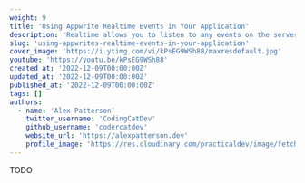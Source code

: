```yaml
---
weight: 9
title: 'Using Appwrite Realtime Events in Your Application'
description: 'Realtime allows you to listen to any events on the server-side in realtime using the subscribe method.'
slug: 'using-appwrites-realtime-events-in-your-application'
cover_image: 'https://i.ytimg.com/vi/kPsEG9WSh88/maxresdefault.jpg'
youtube: 'https://youtu.be/kPsEG9WSh88'
created_at: '2022-12-09T00:00:00Z'
updated_at: '2022-12-09T00:00:00Z'
published_at: '2022-12-09T00:00:00Z'
tags: []
authors:
  - name: 'Alex Patterson'
    twitter_username: 'CodingCatDev'
    github_username: 'codercatdev'
    website_url: 'https://alexpatterson.dev'
    profile_image: 'https://res.cloudinary.com/practicaldev/image/fetch/s--DuCm1EvK--/c_fill,f_auto,fl_progressive,h_640,q_auto,w_640/https://dev-to-uploads.s3.amazonaws.com/uploads/user/profile_image/135713/499d4f5c-6676-497f-b645-a68d3fb8d588.png'
---
```


TODO

